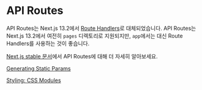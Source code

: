 # API Routes

API Routes는 Next.js 13.2에서 [Route Handlers](../../Building_Your_Application/Routing/Route_Handlers.md)로 대체되었습니다. API Routes는 Next.js 13.2에서 여전히 `pages` 디렉토리로 지원되지만, `app`에서는 대신 Route Handlers를 사용하는 것이 좋습니다.

[Next.js stable 문서](../../../stabledocs/Documentation/API_Routes/Introduction.md)에서 API Routes에 대해 더 자세히 알아보세요.

[Generating Static Params](./Generating_Static_Params.md)

[Styling: CSS Modules](../Styling/CSS_Modules.md)
